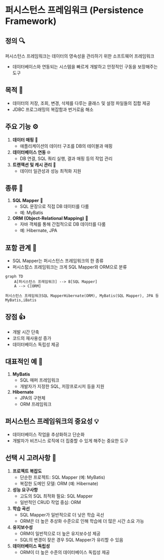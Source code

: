 # 퍼시스턴스 프레임워크 (Persistence Framework)
## 정의 🔍

퍼시스턴스 프레임워크는 데이터의 영속성을 관리하기 위한 소프트웨어 프레임워크

- 데이터베이스와 연동되는 시스템을 빠르게 개발하고 안정적인 구동을 보장해주는 도구

## 목적 🎯

- 데이터의 저장, 조회, 변경, 삭제를 다루는 클래스 및 설정 파일들의 집합 제공
- JDBC 프로그래밍의 복잡함과 번거로움 해소

## 주요 기능 ⚙️

1. **데이터 매핑** 🔗
    - 애플리케이션의 데이터 구조를 DB의 테이블과 매핑
2. **데이터베이스 연동** 🌐
    - DB 연결, SQL 쿼리 실행, 결과 매핑 등의 작업 관리
3. **트랜잭션 및 캐시 관리** 💾
    - 데이터 일관성과 성능 최적화 지원

## 종류 🔀

1. **SQL Mapper** 📝
    - SQL 문장으로 직접 DB 데이터를 다룸
    - 예: MyBatis
2. **ORM (Object-Relational Mapping)** 🔄
    - 자바 객체를 통해 간접적으로 DB 데이터를 다룸
    - 예: Hibernate, JPA

## 포함 관계 🎯

- SQL Mapper는 퍼시스턴스 프레임워크의 한 종류
- 퍼시스턼스 프레임워크는 크게 SQL Mapper와 ORM으로 분류

```mermaid
graph TD
    A[퍼시스턴스 프레임워크] --> B[SQL Mapper]
    A --> C[ORM]

```

```
퍼시스턴스 프레임워크SQL MapperHibernate(ORM), MyBatis(SQL Mapper), JPA 등MyBatis,iBatis
```

## 장점 👍

- 개발 시간 단축
- 코드의 재사용성 증가
- 데이터베이스 독립성 제공

## 대표적인 예 🌟

1. **MyBatis**
    - SQL 매퍼 프레임워크
    - 개발자가 지정한 SQL, 저장프로시저 등을 지원
2. **Hibernate**
    - JPA의 구현체
    - ORM 프레임워크

## 퍼시스턴스 프레임워크의 중요성 💡

- 데이터베이스 작업을 추상화하고 단순화
- 개발자가 비즈니스 로직에 더 집중할 수 있게 해주는 중요한 도구

## 선택 시 고려사항 🤔

1. **프로젝트 복잡도**
    - 단순한 프로젝트: SQL Mapper (예: MyBatis)
    - 복잡한 도메인 모델: ORM (예: Hibernate)
2. **성능 요구사항**
    - 고도의 SQL 최적화 필요: SQL Mapper
    - 일반적인 CRUD 작업 중심: ORM
3. **학습 곡선**
    - SQL Mapper가 일반적으로 더 낮은 학습 곡선
    - ORM은 더 높은 추상화 수준으로 인해 학습에 더 많은 시간 소요 가능
4. **유지보수성**
    - ORM이 일반적으로 더 높은 유지보수성 제공
    - SQL의 변경이 잦은 경우 SQL Mapper가 유리할 수 있음
5. **데이터베이스 독립성**
    - ORM이 더 높은 수준의 데이터베이스 독립성 제공